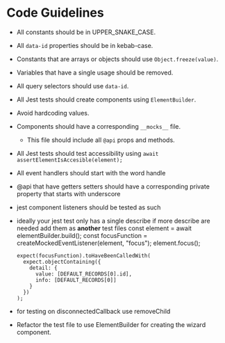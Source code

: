 # Code Guidelines

- All constants should be in UPPER_SNAKE_CASE.
- All `data-id` properties should be in kebab-case.
- Constants that are arrays or objects should use `Object.freeze(value)`.
- Variables that have a single usage should be removed.
- All query selectors should use `data-id`.
- All Jest tests should create components using `ElementBuilder`.
- Avoid hardcoding values.
- Components should have a corresponding `__mocks__` file.
  - This file should include all `@api` props and methods.
- All Jest tests should test accessibility using `await assertElementIsAccesible(element);`
- All event handlers should start with the word handle
- @api that have getters setters should have a corresponding private property that starts with underscore
- jest component listeners should be tested as such
- ideally your jest test only has a single describe if more describe are needed add them as **another** test files
  const element = await elementBuilder.build();
  const focusFunction = createMockedEventListener(element, "focus");
  element.focus();

      expect(focusFunction).toHaveBeenCalledWith(
        expect.objectContaining({
          detail: {
            value: [DEFAULT_RECORDS[0].id],
            info: [DEFAULT_RECORDS[0]]
          }
        })
      );

- for testing on disconnectedCallback use removeChild
- Refactor the test file to use ElementBuilder for creating the wizard component.
